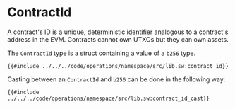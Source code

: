 # ContractId

A contract's ID is a unique, deterministic identifier analogous to a contract's address in the EVM. Contracts cannot own UTXOs but they can own assets.

The `ContractId` type is a struct containing a value of a `b256` type.

```sway
{{#include ../../../code/operations/namespace/src/lib.sw:contract_id}}
```

Casting between an `ContractId` and `b256` can be done in the following way:

```sway
{{#include ../../../code/operations/namespace/src/lib.sw:contract_id_cast}}
```
